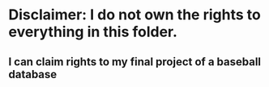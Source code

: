 # Disclaimer: I do not own the rights to everything in this folder.
## I can claim rights to my final project of a baseball database
